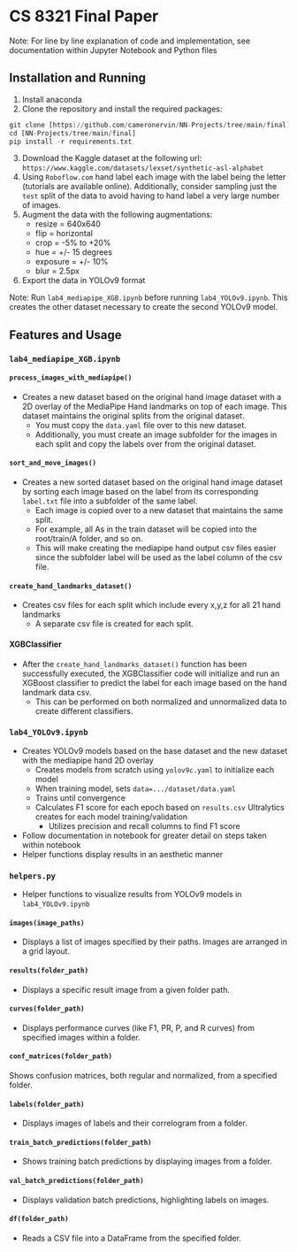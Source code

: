# CS 8321 Final Paper
Note: For line by line explanation of code and implementation, see documentation within Jupyter Notebook and Python files
## Installation and Running
1. Install anaconda
2. Clone the repository and install the required packages:
```python
git clone [https://github.com/cameronervin/NN-Projects/tree/main/final]
cd [NN-Projects/tree/main/final]
pip install -r requirements.txt
```
3. Download the Kaggle dataset at the following url:
   `https://www.kaggle.com/datasets/lexset/synthetic-asl-alphabet`
4. Using `Roboflow.com` hand label each image with the label being the letter (tutorials are available online). Additionally, consider sampling just the `test` split of the data to avoid having to hand label a very large number of images.
5. Augment the data with the following augmentations:
   - resize	   =      640x640
   - flip	   =      horizontal
   - crop	   =      -5\% to +20\%
   - hue	      =      +/- 15 degrees
   - exposure	=      +/- 10\%
   - blur	   =      2.5px
6. Export the data in YOLOv9 format
   
Note: Run `lab4_mediapipe_XGB.ipynb` before running `lab4_YOLOv9.ipynb`. This creates the other dataset necessary to create the second YOLOv9 model.

## Features and Usage
### `lab4_mediapipe_XGB.ipynb`
#### `process_images_with_mediapipe()`
   - Creates a new dataset based on the original hand image dataset with a 2D overlay of the MediaPipe Hand landmarks on top of each image. This dataset maintains the original splits from the original dataset.
      - You must copy the `data.yaml` file over to this new dataset.
      - Additionally, you must create an image subfolder for the images in each split and copy the labels over from the original dataset.
#### `sort_and_move_images()`
   - Creates a new sorted dataset based on the original hand image dataset by sorting each image based on the label from its corresponding `label.txt` file into a subfolder of the same label.
      - Each image is copied over to a new dataset that maintains the same split.
      - For example, all As in the train dataset will be copied into the root/train/A folder, and so on.
      - This will make creating the mediapipe hand output csv files easier since the subfolder label will be used as the label column of the csv file.
#### `create_hand_landmarks_dataset()`
   - Creates csv files for each split which include every x,y,z for all 21 hand landmarks
        - A separate csv file is created for each split.
#### XGBClassifier
   - After the `create_hand_landmarks_dataset()` function has been successfully executed, the XGBClassifier code will initialize and run an XGBoost classifier to predict the label for each image based on the hand landmark data csv.
        - This can be performed on both normalized and unnormalized data to create different classifiers.

### `lab4_YOLOv9.ipynb`
- Creates YOLOv9 models based on the base dataset and the new dataset with the mediapipe hand 2D overlay
     - Creates models from scratch using `yolov9c.yaml` to initialize each model
     - When training model, sets `data=.../dataset/data.yaml`
     - Trains until convergence
     - Calculates F1 score for each epoch based on `results.csv` Ultralytics creates for each model training/validation
          - Utilizes precision and recall columns to find F1 score
- Follow documentation in notebook for greater detail on steps taken within notebook
- Helper functions display results in an aesthetic manner

###  `helpers.py`
- Helper functions to visualize results from YOLOv9 models in `lab4_YOLOv9.ipynb`
#### `images(image_paths)`
- Displays a list of images specified by their paths. Images are arranged in a grid layout.
#### `results(folder_path)`
- Displays a specific result image from a given folder path.
#### `curves(folder_path)`
- Displays performance curves (like F1, PR, P, and R curves) from specified images within a folder.
#### `conf_matrices(folder_path)`
Shows confusion matrices, both regular and normalized, from a specified folder.
#### `labels(folder_path)` 
- Displays images of labels and their correlogram from a folder.
#### `train_batch_predictions(folder_path)`
- Shows training batch predictions by displaying images from a folder.
#### `val_batch_predictions(folder_path)` 
- Displays validation batch predictions, highlighting labels on images.
#### `df(folder_path)` 
- Reads a CSV file into a DataFrame from the specified folder.
